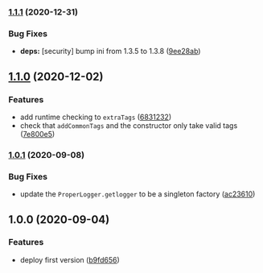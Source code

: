 ### [1.1.1](https://github.com/GoProperly/js-proper-logger/compare/v1.1.0...v1.1.1) (2020-12-31)


### Bug Fixes

* **deps:** [security] bump ini from 1.3.5 to 1.3.8 ([9ee28ab](https://github.com/GoProperly/js-proper-logger/commit/9ee28ab8aebfc5256971abd010f3c727a1e54cf0))

## [1.1.0](https://github.com/GoProperly/js-proper-logger/compare/v1.0.1...v1.1.0) (2020-12-02)


### Features

* add runtime checking to `extraTags` ([6831232](https://github.com/GoProperly/js-proper-logger/commit/6831232974cd9d4698590d0c5ef3c6c83dd66bb9))
* check that `addCommonTags` and the constructor only take valid tags ([7e800e5](https://github.com/GoProperly/js-proper-logger/commit/7e800e59ba601f04b68b69a79f6a7c683de97099))

### [1.0.1](https://github.com/GoProperly/js-proper-logger/compare/v1.0.0...v1.0.1) (2020-09-08)


### Bug Fixes

* update the `ProperLogger.getlogger` to be a singleton factory ([ac23610](https://github.com/GoProperly/js-proper-logger/commit/ac236101b316010d5ca94b5863529057cc22718a))

## 1.0.0 (2020-09-04)


### Features

* deploy first version ([b9fd656](https://github.com/GoProperly/js-proper-logger/commit/b9fd656ef5a5fc217481e7841be4801f6cf61a8d))
